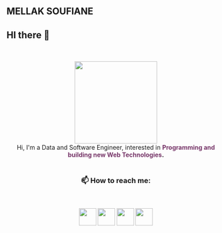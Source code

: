 
## **MELLAK SOUFIANE** 
## **HI there 👋** 
 <br>

<p align="center" >
    <img width="190" src="https://media.giphy.com/media/xT9IgzoKnwFNmISR8I/giphy.gif"/> <br>
    Hi, I'm a Data and Software Engineer, interested in <b><font color="#763568">Programming and building new  Web Technologies</font>.
    <br>
    <br>
    <h3 align="center">📫 How to reach me:</h3>
    <br>
    <p align="center">
    <a href="https://www.linkedin.com/in/soufiane-mellak-8101b0216/" target="blank"><img align="center" src="https://cdn2.iconfinder.com/data/icons/social-media-2285/512/1_Linkedin_unofficial_colored_svg-512.png" alt="" height="40" width="40" /></a>
     <a href="https://twitter.com/SoufianeMellak4" target="blank"><img align="center" src="https://cdn2.iconfinder.com/data/icons/social-media-2285/512/1_Twitter3_colored_svg-512.png" alt="" height="40" width="40" /></a>
     <a href="https://web.facebook.com/profile.php?id=100001782553885" target="blank"><img align="center" src="https://cdn0.iconfinder.com/data/icons/social-flat-rounded-rects/512/facebook-512.png" alt="" height="40" width="40" /></a>
    <a href="https://mellaksoufiane.vercel.app" target="blank"><img align="center" src="https://cdn2.iconfinder.com/data/icons/social-media-flat-line/70/link-512.png" alt="" height="40" width="40" /></a>
   
 <br>
 <br>
